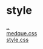 # style 
<a href='https://gabrielryanft.github.io/learning/cursoemvideo/htmlecss/css/medque/medque5menuresponsivo' target='_self' rel='prev'>..</a><br/>
<a href='https://gabrielryanft.github.io/learning/cursoemvideo/htmlecss/css/medque/medque5menuresponsivo/style/medque.css' target='_blank' rel='next'>medque.css</a><br/>
<a href='https://gabrielryanft.github.io/learning/cursoemvideo/htmlecss/css/medque/medque5menuresponsivo/style/style.css' target='_blank' rel='next'>style.css</a><br/>

